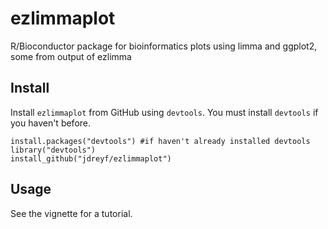# ezlimmaplot
R/Bioconductor package for bioinformatics plots using limma and ggplot2, some from output of ezlimma

## Install
Install `ezlimmaplot` from GitHub using `devtools`. You must install `devtools` if you haven't before.
```
install.packages("devtools") #if haven't already installed devtools
library("devtools")
install_github("jdreyf/ezlimmaplot")
```

## Usage
See the vignette for a tutorial.
